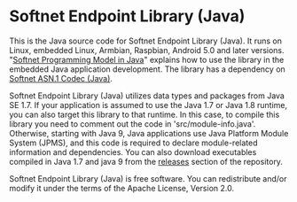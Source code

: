 # Softnet Endpoint Library (Java)

This is the Java source code for Softnet Endpoint Library (Java). It runs on Linux, embedded Linux, Armbian, Raspbian, Android 5.0 and later versions. "[Softnet Programming Model in Java](https://github.com/Softnet-Free/softnet-java)" explains how to use the library in the embedded Java application development. The library has a dependency on [Softnet ASN.1 Codec (Java)](https://github.com/softnet-free/asn1codec-java).  

Softnet Endpoint Library (Java) utilizes data types and packages from Java SE 1.7. If your application is assumed to use the Java 1.7 or Java 1.8 runtime, you can also target this library to that runtime. In this case, to compile this library you need to comment out the code in 'src/module-info.java'. Otherwise, starting with Java 9, Java applications use Java Platform Module System (JPMS), and this code is required to declare module-related information and dependencies. You can also download executables compiled in Java 1.7 and java 9 from the [releases](https://github.com/Softnet-Free/softnet-java/releases) section of the repository.

Softnet Endpoint Library (Java) is free software. You can redistribute and/or modify it under the terms of the Apache License, Version 2.0.
